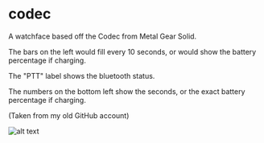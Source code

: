 # codec

A watchface based off the Codec from Metal Gear Solid.

The bars on the left would fill every 10 seconds, or would show the battery percentage if charging.

The "PTT" label shows the bluetooth status.

The numbers on the bottom left show the seconds, or the exact battery percentage if charging.

(Taken from my old GitHub account)

![alt text](codec.png "Codec")
